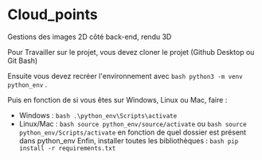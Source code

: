 # Cloud_points

Gestions des images 2D côté back-end, rendu 3D

Pour Travailler sur le projet, vous devez cloner le projet (Github Desktop ou Git Bash)

Ensuite vous devez recréer l'environnement avec 
```bash python3 -m venv python_env```
.

Puis en fonction de si vous êtes sur Windows, Linux ou Mac, faire : 
  - Windows :
```bash .\python_env\Scripts\activate```
  - Linux/Mac :
```bash source python_env/source/activate``` ou
```bash source python_env/Scripts/activate```
en fonction de quel dossier est présent dans python_env
Enfin, installer toutes les bibliothèques :
```bash pip install -r requirements.txt```
